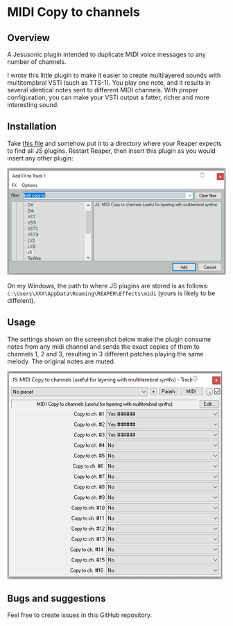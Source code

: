 # MIDI Copy to channels

## Overview

A Jesusonic plugin intended to duplicate MIDI voice messages to any number of channels.

I wrote this little plugin to make it easier to create multilayered sounds with multitempbral VSTi (such as TTS-1). You play one note, and it results in several identical notes sent to different MIDI channels. With proper configuration, you can make your VSTi output a fatter, richer and more interesting sound.

## Installation

Take [this file](https://raw.githubusercontent.com/hq9000/reaper_tools/master/js/midi_copy_to_channels.js) and somehow put it to a directory where your Reaper expects to find all JS plugins. Restart Reaper, then insert this plugin as you would insert any other plugin:

![image](resources/midi_copy_to_channels_adding.png)

On my Windows, the path to where JS plugins are stored is as follows: `c:\Users\XXX\AppData\Roaming\REAPER\Effects\midi` (yours is likely to be different).

## Usage

The settings shown on the screenshot below make the plugin consume notes from any midi channel and sends the exact copies of them to channels 1, 2 and 3, 
resulting in 3 different patches playing the same melody. The original notes are muted.

![image](resources/midi_copy_to_channels_settings_example.png)

## Bugs and suggestions

Feel free to create issues in this GitHub repository.

